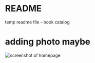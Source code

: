 # README
temp readme file - book catalog
# adding photo maybe
![screenshot of homepage](https://github.com/user-attachments/assets/0be48f92-b0e5-4112-b373-fa40c6b08792)
